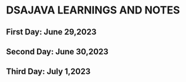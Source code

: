 # DSAJAVA LEARNINGS AND NOTES


## First Day: June 29,2023
## Second Day: June 30,2023
## Third Day: July 1,2023